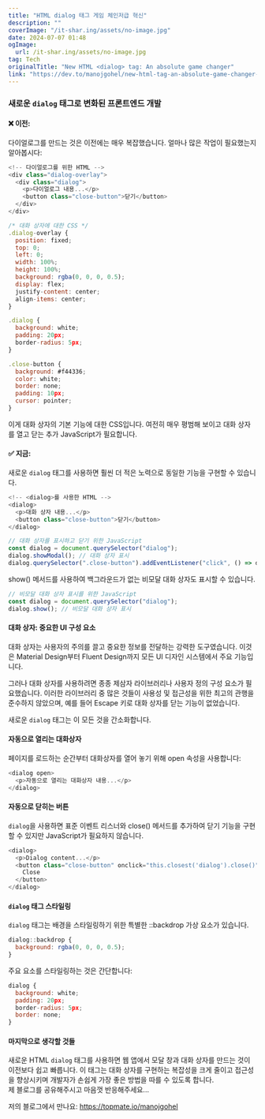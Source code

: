 ```yaml
---
title: "HTML dialog 태그 게임 체인저급 혁신"
description: ""
coverImage: "/it-shar.ing/assets/no-image.jpg"
date: 2024-07-07 01:48
ogImage:
  url: /it-shar.ing/assets/no-image.jpg
tag: Tech
originalTitle: "New HTML <dialog> tag: An absolute game changer"
link: "https://dev.to/manojgohel/new-html-tag-an-absolute-game-changer-3j8j"
---
```


### 새로운 `dialog` 태그로 변화된 프론트엔드 개발

#### ❌ 이전:

다이얼로그를 만드는 것은 이전에는 매우 복잡했습니다. 얼마나 많은 작업이 필요했는지 알아봅시다:

```js
<!-- 다이얼로그를 위한 HTML -->
<div class="dialog-overlay">
  <div class="dialog">
    <p>다이얼로그 내용...</p>
    <button class="close-button">닫기</button>
  </div>
</div>
```

<div class="content-ad"></div>

```js
/* 대화 상자에 대한 CSS */
.dialog-overlay {
  position: fixed;
  top: 0;
  left: 0;
  width: 100%;
  height: 100%;
  background: rgba(0, 0, 0, 0.5);
  display: flex;
  justify-content: center;
  align-items: center;
}

.dialog {
  background: white;
  padding: 20px;
  border-radius: 5px;
}

.close-button {
  background: #f44336;
  color: white;
  border: none;
  padding: 10px;
  cursor: pointer;
}
```

이게 대화 상자의 기본 기능에 대한 CSS입니다. 여전히 매우 평범해 보이고 대화 상자를 열고 닫는 추가 JavaScript가 필요합니다.

#### ✅ 지금:

새로운 `dialog` 태그를 사용하면 훨씬 더 적은 노력으로 동일한 기능을 구현할 수 있습니다.

<div class="content-ad"></div>

```js
<!-- <dialog>를 사용한 HTML -->
<dialog>
  <p>대화 상자 내용...</p>
  <button class="close-button">닫기</button>
</dialog>
```

```js
// 대화 상자를 표시하고 닫기 위한 JavaScript
const dialog = document.querySelector("dialog");
dialog.showModal(); // 대화 상자 표시
dialog.querySelector(".close-button").addEventListener("click", () => dialog.close());
```

show() 메서드를 사용하여 백그라운드가 없는 비모달 대화 상자도 표시할 수 있습니다.

```js
// 비모달 대화 상자 표시를 위한 JavaScript
const dialog = document.querySelector("dialog");
dialog.show(); // 비모달 대화 상자 표시
```

<div class="content-ad"></div>

#### 대화 상자: 중요한 UI 구성 요소

대화 상자는 사용자의 주의를 끌고 중요한 정보를 전달하는 강력한 도구였습니다. 이것은 Material Design부터 Fluent Design까지 모든 UI 디자인 시스템에서 주요 기능입니다.

그러나 대화 상자를 사용하려면 종종 제삼자 라이브러리나 사용자 정의 구성 요소가 필요했습니다. 이러한 라이브러리 중 많은 것들이 사용성 및 접근성을 위한 최고의 관행을 준수하지 않았으며, 예를 들어 Escape 키로 대화 상자를 닫는 기능이 없었습니다.

새로운 `dialog` 태그는 이 모든 것을 간소화합니다.

<div class="content-ad"></div>

#### 자동으로 열리는 대화상자

페이지를 로드하는 순간부터 대화상자를 열어 놓기 위해 open 속성을 사용합니다:

```js
<dialog open>
  <p>자동으로 열리는 대화상자 내용...</p>
</dialog>
```

#### 자동으로 닫히는 버튼

<div class="content-ad"></div>

`dialog`을 사용하면 표준 이벤트 리스너와 close() 메서드를 추가하여 닫기 기능을 구현할 수 있지만 JavaScript가 필요하지 않습니다.

```js
<dialog>
  <p>Dialog content...</p>
  <button class="close-button" onclick="this.closest('dialog').close()">
    Close
  </button>
</dialog>
```

#### `dialog` 태그 스타일링

`dialog` 태그는 배경을 스타일링하기 위한 특별한 ::backdrop 가상 요소가 있습니다.

<div class="content-ad"></div>

```js
dialog::backdrop {
  background: rgba(0, 0, 0, 0.5);
}
```

주요 요소를 스타일링하는 것은 간단합니다:

```js
dialog {
  background: white;
  padding: 20px;
  border-radius: 5px;
  border: none;
}
```

#### 마지막으로 생각할 것들

<div class="content-ad"></div>

새로운 HTML `dialog` 태그를 사용하면 웹 앱에서 모달 창과 대화 상자를 만드는 것이 이전보다 쉽고 빠릅니다. 이 태그는 대화 상자를 구현하는 복잡성을 크게 줄이고 접근성을 향상시키며 개발자가 손쉽게 가장 좋은 방법을 따를 수 있도록 합니다.  
제 블로그를 공유해주시고 마음껏 반응해주세요...

저의 블로그에서 만나요: https://topmate.io/manojgohel
